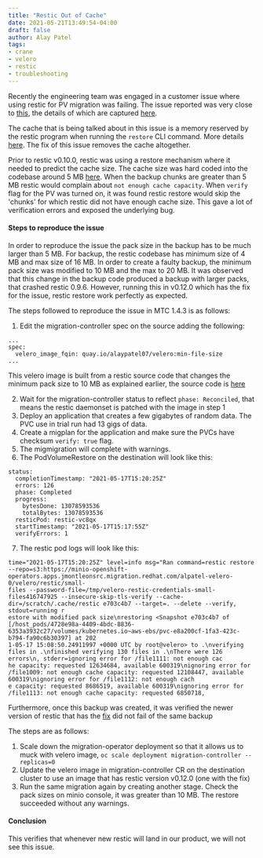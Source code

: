 ```yaml
---
title: "Restic Out of Cache"
date: 2021-05-21T13:49:54-04:00
draft: false
author: Alay Patel
tags:
- crane
- velero
- restic
- troubleshooting
---
```


Recently the engineering team was engaged in a customer issue where using
restic for PV migration was failing. The issue reported was very close to
[this](https://github.com/restic/restic/issues/2244), the details of which
are captured [here](https://bugzilla.redhat.com/show_bug.cgi?id=1960655).

The cache that is being talked about in this issue is a memory reserved by
the restic program when running the `restore` CLI command. More details
[here](https://forum.restic.net/t/not-enough-cache-capacity-when-restoring-from-minio-s3/1588/2).
The fix of this issue removes the cache altogether.

Prior to restic v0.10.0, restic was using a restore mechanism where it
needed to predict the cache size. The cache size was hard coded into the
codebase around 5 MB [here](https://github.com/restic/restic/blob/ecc2458de8f94a2a0fe8300c74057ab77680d713/internal/restorer/filerestorer.go#L29-L34).
When the backup chunks are greater than 5 MB restic would complain about
`not enough cache capacity`. When `verify` flag for the PV was turned on, it
was found restic restore would skip the 'chunks' for which restic did
not have enough cache size. This gave a lot of verification errors and exposed
the underlying bug.


#### Steps to reproduce the issue

In order to reproduce the issue the pack size in the backup has to be much
larger than 5 MB. For backup, the restic codebase has minimum size of 4 MB
and max size of 16 MB. In order to create a faulty backup, the minimum pack
size was modified to 10 MB and the max to 20 MB. 
It was observed that this change in the backup code produced a backup with
larger packs, that crashed restic 0.9.6. However, running this in v0.12.0
which has the fix for the issue, restic restore work perfectly as expected.

The steps followed to reproduce the issue in MTC 1.4.3 is as follows:

1. Edit the migration-controller spec on the source adding the following:
```
...
spec:
  velero_image_fqin: quay.io/alaypatel07/velero:min-file-size
...
```
This velero image is built from a restic source code that changes the minimum
pack size to 10 MB as explained earlier, the source code is [here](https://github.com/alaypatel07/restic/commit/54cfd3328e1b1714cd54d3107525a7dbbcff2d5d)

2. Wait for the migration-controller status to reflect `phase: Reconciled`, 
that means the restic daemonset is patched with the image in step 1
3. Deploy an application that creates a few gigabytes of random data. 
The PVC use in trial run had 13 gigs of data.
4. Create a migplan for the application and make sure the PVCs have checksum
 `verify: true` flag.
5. The migmigration will complete with warnings.
6. The PodVolumeRestore on the destination will look like this:
```
status:
  completionTimestamp: "2021-05-17T15:20:25Z"
  errors: 126
  phase: Completed
  progress:
    bytesDone: 13078593536
    totalBytes: 13078593536
  resticPod: restic-vc8qx
  startTimestamp: "2021-05-17T15:17:55Z"
  verifyErrors: 1
```
7. The restic pod logs will look like this:
```
time="2021-05-17T15:20:25Z" level=info msg="Ran command=restic restore --repo=s3:https://minio-openshift-operators.apps.jmontleonsrc.migration.redhat.com/alpatel-velero-0/velero/restic/small-
files --password-file=/tmp/velero-restic-credentials-small-files416747925 --insecure-skip-tls-verify --cache-dir=/scratch/.cache/restic e703c4b7 --target=. --delete --verify, stdout=running r
estore with modified pack size\nrestoring <Snapshot e703c4b7 of [/host_pods/4728e98a-4409-4bdc-8836-6353a3932c27/volumes/kubernetes.io~aws-ebs/pvc-e8a200cf-1fa3-423c-b794-fa90c6b30397] at 202
1-05-17 15:08:50.24911997 +0000 UTC by root@velero> to .\nverifying files in .\nfinished verifying 130 files in .\nThere were 126 errors\n, stderr=ignoring error for /file1111: not enough cac
he capacity: requested 12634684, available 600319\nignoring error for /file1009: not enough cache capacity: requested 12108447, available 600319\nignoring error for /file1112: not enough cach
e capacity: requested 8686519, available 600319\nignoring error for /file1113: not enough cache capacity: requested 6850718,
```

Furthermore, once this backup was created, it was verified the newer
version of restic that has the [fix](https://github.com/restic/restic/pull/2195) 
did not fail of the same backup

The steps are as follows:

1. Scale down the migration-operator deployment so that it allows us to muck
with velero image, `oc scale deployment migration-controller --replicas=0`
2. Update the velero image in migration-controller CR on the destination 
cluster to use an image that has restic version v0.12.0 (one with the fix)
3. Run the same migration again by creating another stage. Check the pack 
sizes on minio console, it was greater than 10 MB. The restore succeeded 
without any warnings.

#### Conclusion

This verifies that whenever new restic will land in our product, we will
not see this issue.
